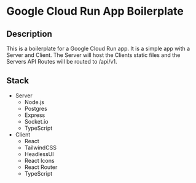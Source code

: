 # Google Cloud Run App Boilerplate

## Description

This is a boilerplate for a Google Cloud Run app. It is a simple app with a Server and Client. The Server will host the Clients static files and the Servers API Routes will be routed to /api/v1.

## Stack

- Server
  - Node.js
  - Postgres
  - Express
  - Socket.io
  - TypeScript
- Client
  - React
  - TailwindCSS
  - HeadlessUI
  - React Icons
  - React Router
  - TypeScript
